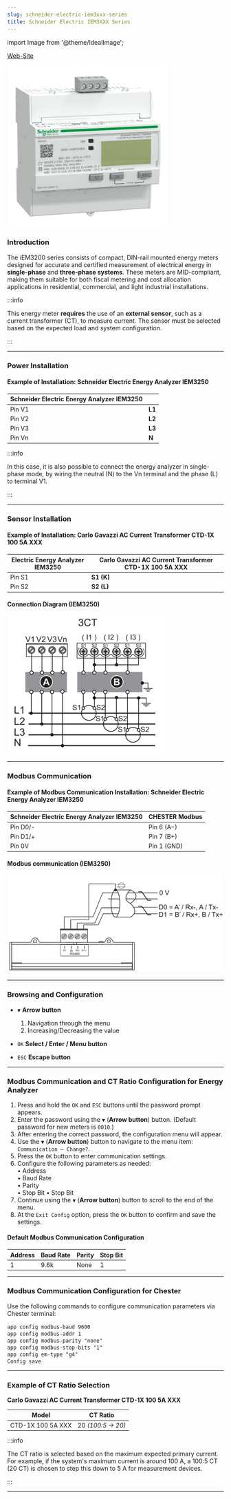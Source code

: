 ```yaml
---
slug: schneider-electric-iem3xxx-series
title: Schneider Electric IEM3XXX Series
---
```


import Image from '@theme/IdealImage';

[Web-Site](https://www.se.com/cz/cs/product/A9MEM3255/iem3250-elektrom%C4%9Br-ct-modbus-2-digit%C3%A1ln%C3%AD-vstupy/)

![Schneider Electric - IEM3250](schneider-electric-iem3000-series.png)

### Introduction

The iEM3200 series consists of compact, DIN-rail mounted energy meters designed for accurate and certified measurement of electrical energy in **single-phase** and **three-phase systems**. These meters are MID-compliant, making them suitable for both fiscal metering and cost allocation applications in residential, commercial, and light industrial installations.

:::info

This energy meter **requires** the use of an **external sensor**, such as a current transformer (CT), to measure current. The sensor must be selected based on the expected load and system configuration.

:::

 ---

### Power Installation

#### Example of Installation: Schneider Electric Energy Analyzer IEM3250

| **Schneider Electric Energy Analyzer IEM3250** | |
|----------------------------------------|-----------------------------------------------|
| Pin V1                                 | **L1**                                         |
| Pin V2                                 | **L2**                                         |
| Pin V3                                 | **L3**                                         |
| Pin Vn                                 | **N**                                         |

:::info

 In this case, it is also possible to connect the energy analyzer in single-phase mode, by wiring the neutral (N) to the Vn terminal and the phase (L) to terminal V1.

:::

---

### Sensor Installation

#### Example of Installation: Carlo Gavazzi AC Current Transformer CTD-1X 100 5A XXX


| **Electric Energy Analyzer IEM3250** | **Carlo Gavazzi AC Current Transformer CTD-1X 100 5A XXX** |
|----------------------------------------|-----------------------------------------------|
| Pin S1                                 | **S1 (K)**                                         |
| Pin S2                                | **S2 (L)**                                         |

#### Connection Diagram (IEM3250)

![Connection Diagram (IEM3250)](connection-diagram-iem3250.png)

---

### Modbus Communication

#### Example of Modbus Communication Installation: Schneider Electric Energy Analyzer IEM3250

| **Schneider Electric Energy Analyzer IEM3250** | **CHESTER Modbus** |
|---------------------------|--------------------|
| Pin D0/-                     | Pin 6 (A−)      |
| Pin D1/+                    | Pin 7 (B+)        |
| Pin 0V                    | Pin 1 (GND)        |

#### Modbus communication (IEM3250)

![Modbus communication (IEM3250)](modbus-communication-iem3250.png)

---

### Browsing and Configuration

* `▼` **Arrow button**
    1. Navigation through the menu
    2. Increasing/Decreasing the value

* `OK` **Select / Enter / Menu button**
  
* `ESC` **Escape button**

---

### Modbus Communication and CT Ratio Configuration for Energy Analyzer

1. Press and hold the `OK` and `ESC` buttons until the password prompt appears.  
2. Enter the password using the `▼` (**Arrow button**) button. (Default password for new meters is `0010`.)  
3. After entering the correct password, the configuration menu will appear.  
4. Use the `▼` (**Arrow button**) button to navigate to the menu item: `Communication – Change?`.  
5. Press the `OK` button to enter communication settings.  
6. Configure the following parameters as needed:  
   • Address  
   • Baud Rate  
   • Parity  
   • Stop Bit 
   • Stop Bit   
7. Continue using the `▼` (**Arrow button**) button to scroll to the end of the menu.  
8. At the `Exit Config` option, press the `OK` button to confirm and save the settings.

#### Default Modbus Communication Configuration

| Address | Baud Rate | Parity | Stop Bit |
|---------|-----------|--------|-----------|
| 1       | 9.6k      | None   | 1         |

---

### Modbus Communication Configuration for Chester

Use the following commands to configure communication parameters via Chester terminal:


```
app config modbus-baud 9600
app config modbus-addr 1
app config modbus-parity "none"
app config modbus-stop-bits "1"
app config em-type "g4"
Config save
```

---

### Example of CT Ratio Selection

**Carlo Gavazzi AC Current Transformer CTD-1X 100 5A XXX**

| Model       | CT Ratio          |
|-------------|-------------------|
| CTD-1X 100 5A XXX | 20 *(100:5 → 20)* |

:::info

 The CT ratio is selected based on the maximum expected primary current. For example, if the system's maximum current is around 100 A, a 100:5 CT (20 CT) is chosen to step this down to 5 A for measurement devices.

:::
>

---